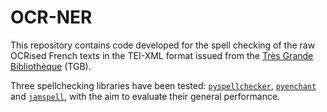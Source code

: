 # OCR-NER

This repository contains code developed for the spell checking of the raw OCRised French texts in the TEI-XML format issued from the [Très Grande Bibliothèque](http://obvil.lip6.fr/tgb/) (TGB).

Three spellchecking libraries have been tested: [`pyspellchecker`](https://github.com/barrust/pyspellchecker), [`pyenchant`](https://github.com/pyenchant/pyenchant) and [`jamspell`](https://github.com/bakwc/JamSpell), with the aim to evaluate their general performance.